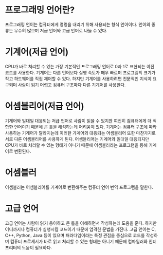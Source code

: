 # 프로그래밍 언어란?
프로그래밍 언어는 컴퓨터에게 명령을 내리기 위해 사용되는 형식 언어이다. 언어의 종류는 무수히 많으며 저급 언어와 고급 언어로 나눌 수 있다.
# 기계어(저급 언어)
CPU가 바로 처리할 수 있는 가장 기본적인 프로그래밍 언어로 0과 1로 표현되는 이진 코드를 사용한다. 기계어는 다른 언어보다 실행 속도가 매우 빠르며 프로그램의 크기가 작고 하드웨어를 직접 제어할 수 있다. 하지만 기계어를 사용하려면 전문적인 지식이 요구되며 사람이 읽기 어렵고 컴퓨터 구조마다 다른 기계어를 사용한다.
# 어셈블리어(저급 언어)
기계어와 일대일 대응되는 저급 언어로 사람이 읽을 수 있지만 여전히 컴퓨터에게 더 적합한 언어이기 때문에 큰 틀을 해석하는데 어려움이 있다. 기계어는 컴퓨터 구조에 따라 사용하는 기계어가 달라지는데 이러한 기계어와 대응되는 어셈블리어 또한 마찬가지로 서로 다른 어셈블리어를 사용하게 된다. 어셈블리어는 기계어와 일대일 대응되지만 CPU가 바로 처리할 수 있는 형태가 아니기 때문에 어셈블러라는 프로그램을 통해 기계어로 변환된다.
# 어셈블러
어셈블러는 어셈블리어를 기계어로 변환해주는 컴퓨터 언어 번역 프로그램을 말한다.
# 고급 언어
고급 언어는 사람이 읽기 용이하고 큰 틀을 이해하면서 작성하는데 도움을 준다. 하지만 어디까지나 컴퓨터가 실행시킬 코드이기 때문에 엄격한 문법을 가진다.
고급 언어는 C, C++, Python, Java 등이 있으며 패러다임이라는 특정 관점을 중심으로 코드를 작성하며 컴퓨터 프로세서가 바로 읽고 처리할 수 있는 형태는 아니기 때문에 컴파일러와 인터프리터의 도움이 필요하다.